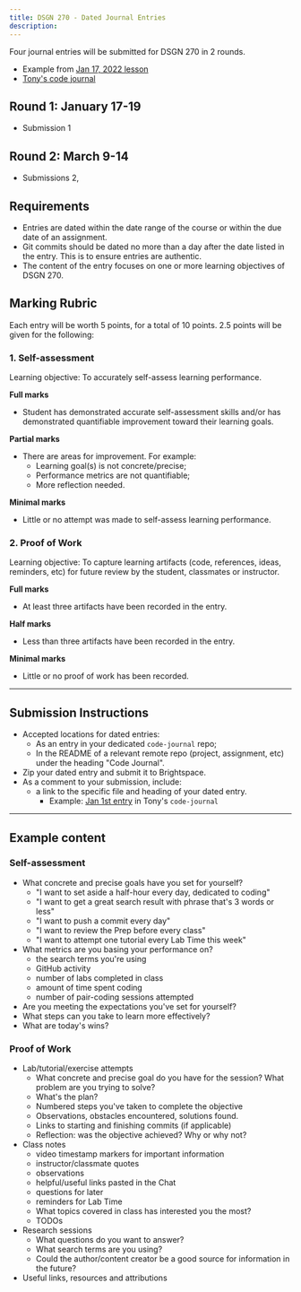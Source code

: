 ```yaml
---
title: DSGN 270 - Dated Journal Entries
description:
---
```


Four journal entries will be submitted for DSGN 270 in 2 rounds.

- Example from [Jan 17, 2022 lesson](https://gist.github.com/acidtone/dd6a437cdf6bb2d1e4030ad78e6b7ef7)
- [Tony's code journal](https://github.com/acidtone/code-journal)

## Round 1: January 17-19

- Submission 1

## Round 2: March 9-14

- Submissions 2,

## Requirements

- Entries are dated within the date range of the course or within the due date of an assignment.
- Git commits should be dated no more than a day after the date listed in the entry. This is to ensure entries are authentic.
- The content of the entry focuses on one or more learning objectives of DSGN 270.

## Marking Rubric

Each entry will be worth 5 points, for a total of 10 points. 2.5 points will be given for the following:

### 1. Self-assessment

Learning objective: To accurately self-assess learning performance.

**Full marks**

- Student has demonstrated accurate self-assessment skills and/or has demonstrated quantifiable improvement toward their learning goals.

**Partial marks**

- There are areas for improvement. For example:
  - Learning goal(s) is not concrete/precise;
  - Performance metrics are not quantifiable;
  - More reflection needed.

**Minimal marks**

- Little or no attempt was made to self-assess learning performance.

### 2. Proof of Work

Learning objective: To capture learning artifacts (code, references, ideas, reminders, etc) for future review by the student, classmates or instructor.

**Full marks**

- At least three artifacts have been recorded in the entry.

**Half marks**

- Less than three artifacts have been recorded in the entry.

**Minimal marks**

- Little or no proof of work has been recorded.

---

## Submission Instructions

- Accepted locations for dated entries:
  - As an entry in your dedicated `code-journal` repo;
  - In the README of a relevant remote repo (project, assignment, etc) under the heading "Code Journal".
- Zip your dated entry and submit it to Brightspace.
- As a comment to your submission, include:
  - a link to the specific file and heading of your dated entry.
    - Example: [Jan 1st entry](https://github.com/acidtone/code-journal#jan-1-2022) in Tony's `code-journal`

---

## Example content

### Self-assessment

- What concrete and precise goals have you set for yourself?
  - "I want to set aside a half-hour every day, dedicated to coding"
  - "I want to get a great search result with phrase that's 3 words or less"
  - "I want to push a commit every day"
  - "I want to review the Prep before every class"
  - "I want to attempt one tutorial every Lab Time this week"
- What metrics are you basing your performance on?
  - the search terms you're using
  - GitHub activity
  - number of labs completed in class
  - amount of time spent coding
  - number of pair-coding sessions attempted
- Are you meeting the expectations you've set for yourself?
- What steps can you take to learn more effectively?
- What are today's wins?

### Proof of Work

- Lab/tutorial/exercise attempts
  - What concrete and precise goal do you have for the session? What problem are you trying to solve?
  - What's the plan?
  - Numbered steps you've taken to complete the objective
  - Observations, obstacles encountered, solutions found.
  - Links to starting and finishing commits (if applicable)
  - Reflection: was the objective achieved? Why or why not?
- Class notes
  - video timestamp markers for important information
  - instructor/classmate quotes
  - observations
  - helpful/useful links pasted in the Chat
  - questions for later
  - reminders for Lab Time
  - What topics covered in class has interested you the most?
  - TODOs
- Research sessions
  - What questions do you want to answer?
  - What search terms are you using?
  - Could the author/content creator be a good source for information in the future?
- Useful links, resources and attributions

